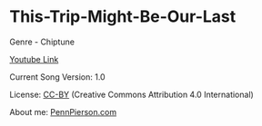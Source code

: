 # This-Trip-Might-Be-Our-Last
Genre - Chiptune

[Youtube Link](https://www.youtube.com/watch?v=whutHBu3sRU&index=28&list=PLye9mcKwe2zy3KW8uK_3F7HVMjJjdqSqU)

Current Song Version: 1.0

License: [CC-BY](http://creativecommons.org/licenses/by/4.0/) (Creative Commons Attribution 4.0 International)

About me: [PennPierson.com](http://pennpierson.com/)